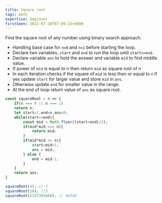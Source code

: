 ```yaml
---
title: Square root
tags: math
expertise: beginner
firstSeen: 2022-07-10T07:09:33+0000
---
```


Find the square root of any number using binary search approach.

- Handling base case for `n=0` and `n=1` before starting the loop.
- Declare two variables, `start` and `end` to run the loop until `start<=end`.
- Declare variable `ans` to hold the answer and variable `mid` to find middle value.
- If power of `mid` is equal to n then return `mid` as square root of n
- In each iteration checks if the square of `mid` is less then or equal to `n` if yes update `start` for larger value and store `mid` in `ans`.
- Otherwise update `end` for smaller value in the range.
- At the end of loop return value of `ans` as square root.

```js
const squareRoot = n => {
    if(n === 0 || n === 1)
    return n;
    let start=1,end=n,ans=0;
    while(start<=end){
        const mid = Math.floor((start+end)/2);
        if(mid*mid === n){
            return mid;
        }
        if(mid*mid <= n){
            start=mid+1;
            ans = mid;
        } else {
            end = mid-1;
        }
    }
    return ans;
}
```

```js
squareRoot(4); // 2
squareRoot(10); //3
squareRoot(2147395600); // 46340
```